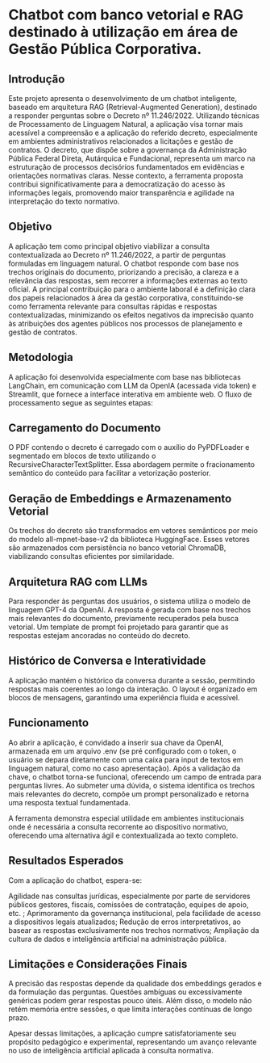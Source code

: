 # Chatbot com banco vetorial e RAG destinado à utilização em área de Gestão Pública Corporativa.

## Introdução
Este projeto apresenta o desenvolvimento de um chatbot inteligente, baseado em arquitetura RAG (Retrieval-Augmented Generation), destinado a responder perguntas sobre o Decreto nº 11.246/2022. Utilizando técnicas de Processamento de Linguagem Natural, a aplicação visa tornar mais acessível a compreensão e a aplicação do referido decreto, especialmente em ambientes administrativos relacionados a licitações e gestão de contratos.
O decreto, que dispõe sobre a governança da Administração Pública Federal Direta, Autárquica e Fundacional, representa um marco na estruturação de processos decisórios fundamentados em evidências e orientações normativas claras. Nesse contexto, a ferramenta proposta contribui significativamente para a democratização do acesso às informações legais, promovendo maior transparência e agilidade na interpretação do texto normativo.

## Objetivo
A aplicação tem como principal objetivo viabilizar a consulta contextualizada ao Decreto nº 11.246/2022, a partir de perguntas formuladas em linguagem natural. O chatbot responde com base nos trechos originais do documento, priorizando a precisão, a clareza e a relevância das respostas, sem recorrer a informações externas ao texto oficial.
A principal contribuição para o ambiente laboral é a definição clara dos papeis relacionados à área da gestão corporativa, constituindo-se como ferramenta relevante para consultas rápidas e respostas contextualizadas, minimizando os efeitos negativos da imprecisão quanto às atribuições dos agentes públicos nos processos de planejamento e gestão de contratos.

## Metodologia
A aplicação foi desenvolvida especialmente com base nas bibliotecas LangChain, em comunicação com LLM da OpenIA (acessada vida token) e Streamlit, que fornece a interface interativa em ambiente web. O fluxo de processamento segue as seguintes etapas:

## Carregamento do Documento
O PDF contendo o decreto é carregado com o auxílio do PyPDFLoader e segmentado em blocos de texto utilizando o RecursiveCharacterTextSplitter. Essa abordagem permite o fracionamento semântico do conteúdo para facilitar a vetorização posterior.

## Geração de Embeddings e Armazenamento Vetorial
Os trechos do decreto são transformados em vetores semânticos por meio do modelo all-mpnet-base-v2 da biblioteca HuggingFace. Esses vetores são armazenados com persistência no banco vetorial ChromaDB, viabilizando consultas eficientes por similaridade.

## Arquitetura RAG com LLMs
Para responder às perguntas dos usuários, o sistema utiliza o modelo de linguagem GPT-4 da OpenAI. A resposta é gerada com base nos trechos mais relevantes do documento, previamente recuperados pela busca vetorial. Um template de prompt foi projetado para garantir que as respostas estejam ancoradas no conteúdo do decreto.

## Histórico de Conversa e Interatividade
A aplicação mantém o histórico da conversa durante a sessão, permitindo respostas mais coerentes ao longo da interação. O layout é organizado em blocos de mensagens, garantindo uma experiência fluida e acessível.

## Funcionamento
Ao abrir a aplicação, é convidado a inserir sua chave da OpenAI, armazenada em um arquivo .env (se pré configurado com o token, o usuário se depara diretamente com uma caixa para input de textos em linguagem natural, como no caso apresentação). Após a validação da chave, o chatbot torna-se funcional, oferecendo um campo de entrada para perguntas livres. Ao submeter uma dúvida, o sistema identifica os trechos mais relevantes do decreto, compõe um prompt personalizado e retorna uma resposta textual fundamentada.

A ferramenta demonstra especial utilidade em ambientes institucionais onde é necessária a consulta recorrente ao dispositivo normativo, oferecendo uma alternativa ágil e contextualizada ao texto completo.

## Resultados Esperados
Com a aplicação do chatbot, espera-se:

Agilidade nas consultas jurídicas, especialmente por parte de servidores públicos gestores, fiscais, comissões de contratação, equipes de apoio, etc. ;
Aprimoramento da governança institucional, pela facilidade de acesso a dispositivos legais atualizados;
Redução de erros interpretativos, ao basear as respostas exclusivamente nos trechos normativos;
Ampliação da cultura de dados e inteligência artificial na administração pública.

## Limitações e Considerações Finais
A precisão das respostas depende da qualidade dos embeddings gerados e da formulação das perguntas. Questões ambíguas ou excessivamente genéricas podem gerar respostas pouco úteis. Além disso, o modelo não retém memória entre sessões, o que limita interações contínuas de longo prazo.

Apesar dessas limitações, a aplicação cumpre satisfatoriamente seu propósito pedagógico e experimental, representando um avanço relevante no uso de inteligência artificial aplicada à consulta normativa.
